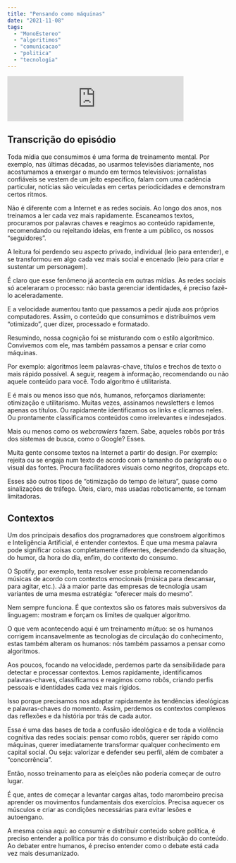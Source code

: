 ```yaml
---
title: "Pensando como máquinas"
date: "2021-11-08"
tags: 
  - "MonoEstereo"
  - "algoritimos"
  - "comunicacao"
  - "politica"
  - "tecnologia"
---
```


<iframe src="https://anchor.fm/MonoEstéreo/embed/episodes/Pensando-como-mquinas-e19uuso" height="102px" width="400px" frameborder="0" scrolling="no"></iframe>

## Transcrição do episódio

Toda mídia que consumimos é uma forma de treinamento mental. Por exemplo, nas últimas décadas, ao usarmos televisões diariamente, nos acostumamos a enxergar o mundo em termos televisivos: jornalistas confiáveis se vestem de um jeito específico, falam com uma cadência particular, notícias são veiculadas em certas periodicidades e demonstram certos ritmos.

Não é diferente com a Internet e as redes sociais. Ao longo dos anos, nos treinamos a ler cada vez mais rapidamente. Escaneamos textos, procuramos por palavras chaves e reagimos ao conteúdo rapidamente, recomendando ou rejeitando ideias, em frente a um público, os nossos “seguidores”.

A leitura foi perdendo seu aspecto privado, individual (leio para entender), e se transformou em algo cada vez mais social e encenado (leio para criar e sustentar um personagem).

É claro que esse fenômeno já acontecia em outras mídias. As redes sociais só aceleraram o processo: não basta gerenciar identidades, é preciso fazê-lo aceleradamente.

E a velocidade aumentou tanto que passamos a pedir ajuda aos próprios computadores. Assim, o conteúdo que consumimos e distribuímos vem “otimizado”, quer dizer, processado e formatado.

Resumindo, nossa cognição foi se misturando com o estilo algorítmico. Convivemos com ele, mas também passamos a pensar e criar como máquinas.

Por exemplo: algoritmos leem palavras-chave, títulos e trechos de texto o mais rápido possível. A seguir, reagem à informação, recomendando ou não aquele conteúdo para você. Todo algoritmo é utilitarista.

E é mais ou menos isso que nós, humanos, reforçamos diariamente: otimização e utilitarismo. Muitas vezes, assinamos newsletters e lemos apenas os títulos. Ou rapidamente identificamos os links e clicamos neles. Ou prontamente classificamos conteúdos como irrelevantes e indesejados.

Mais ou menos como os _webcrawlers_ fazem. Sabe, aqueles robôs por trás dos sistemas de busca, como o Google? Esses.

Muita gente consome textos na Internet a partir do design. Por exemplo: rejeita ou se engaja num texto de acordo com o tamanho do parágrafo ou o visual das fontes. Procura facilitadores visuais como negritos, dropcaps etc.

Esses são outros tipos de “otimização do tempo de leitura”, quase como sinalizações de tráfego. Úteis, claro, mas usadas roboticamente, se tornam limitadoras.

## Contextos

Um dos principais desafios dos programadores que constroem algorítimos e Inteligência Artificial, é entender contextos. É que uma mesma palavra pode significar coisas completamente diferentes, dependendo da situação, do humor, da hora do dia, enfim, do contexto do consumo.

O Spotify, por exemplo, tenta resolver esse problema recomendando músicas de acordo com contextos emocionais (música para descansar, para agitar, etc.). Já a maior parte das empresas de tecnologia usam variantes de uma mesma estratégia: “oferecer mais do mesmo”.

Nem sempre funciona. É que contextos são os fatores mais subversivos da linguagem: mostram e forçam os limites de qualquer algoritmo.

O que vem acontecendo aqui é um treinamento mútuo: se os humanos corrigem incansavelmente as tecnologias de circulação do conhecimento, estas também alteram os humanos: nós também passamos a pensar como algoritmos.

Aos poucos, focando na velocidade, perdemos parte da sensibilidade para detectar e processar contextos. Lemos rapidamente, identificamos palavras-chaves, classificamos e reagimos como robôs, criando perfis pessoais e identidades cada vez mais rígidos.

Isso porque precisamos nos adaptar rapidamente às tendências ideológicas e palavras-chaves do momento. Assim, perdemos os contextos complexos das reflexões e da história por trás de cada autor.

Essa é uma das bases de toda a confusão ideológica e de toda a violência cognitiva das redes sociais: pensar como robôs, querer ser rápido como máquinas, querer imediatamente transformar qualquer conhecimento em capital social. Ou seja: valorizar e defender seu perfil, além de combater a “concorrência”.

Então, nosso treinamento para as eleições não poderia começar de outro lugar.

É que, antes de começar a levantar cargas altas, todo marombeiro precisa aprender os movimentos fundamentais dos exercícios. Precisa aquecer os músculos e criar as condições necessárias para evitar lesões e autoengano.

A mesma coisa aqui: ao consumir e distribuir conteúdo sobre política, é preciso entender a política por trás do consumo e distribuição do conteúdo. Ao debater entre humanos, é preciso entender como o debate está cada vez mais desumanizado.
